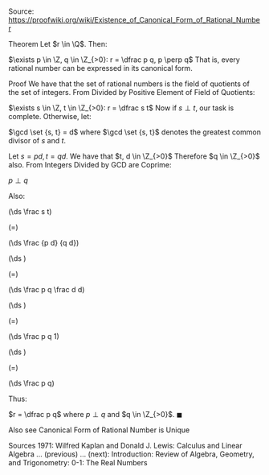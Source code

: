 # 

Source: https://proofwiki.org/wiki/Existence_of_Canonical_Form_of_Rational_Number



Theorem
Let $r \in \Q$.
Then:

$\exists p \in \Z, q \in \Z_{>0}: r = \dfrac p q, p \perp q$
That is, every rational number can be expressed in its canonical form.


Proof
We have that the set of rational numbers is the field of quotients of the set of integers.
From Divided by Positive Element of Field of Quotients:

$\exists s \in \Z, t \in \Z_{>0}: r = \dfrac s t$
Now if $s \perp t$, our task is complete.
Otherwise, let:

$\gcd \set {s, t} = d$
where $\gcd \set {s, t}$ denotes the greatest common divisor of $s$ and $t$.

Let $s = p d, t = q d$.
We have that $t, d \in \Z_{>0}$
Therefore $q \in \Z_{>0}$ also.
From Integers Divided by GCD are Coprime:

$p \perp q$

Also:














\(\ds \frac s t\)

\(=\)







\(\ds \frac {p d} {q d}\)




















\(\ds \)

\(=\)







\(\ds \frac p q \frac d d\)




















\(\ds \)

\(=\)







\(\ds \frac p q 1\)




















\(\ds \)

\(=\)







\(\ds \frac p q\)









Thus:

$r = \dfrac p q$
where $p \perp q$ and $q \in \Z_{>0}$.
$\blacksquare$


Also see
Canonical Form of Rational Number is Unique


Sources
1971: Wilfred Kaplan and Donald J. Lewis: Calculus and Linear Algebra ... (previous) ... (next): Introduction: Review of Algebra, Geometry, and Trigonometry: $\text{0-1}$: The Real Numbers




